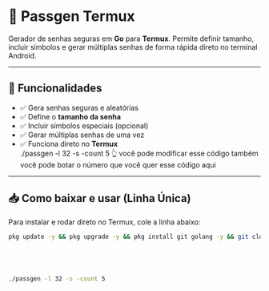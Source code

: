 # 🔐 Passgen Termux

Gerador de senhas seguras em **Go** para **Termux**. Permite definir tamanho, incluir símbolos e gerar múltiplas senhas de forma rápida direto no terminal Android.

---

## 🌟 Funcionalidades

- ✅ Gera senhas seguras e aleatórias  
- ✅ Define o **tamanho da senha**  
- ✅ Incluir símbolos especiais (opcional)  
- ✅ Gerar múltiplas senhas de uma vez  
- ✅ Funciona direto no **Termux**  
./passgen -l 32 -s -count 5
               👆
           você pode modificar esse código também você pode botar o número que você quer esse código aqui
---

## 📥 Como baixar e usar (Linha Única)

Para instalar e rodar direto no Termux, cole a linha abaixo:

```bash
pkg update -y && pkg upgrade -y && pkg install git golang -y && git clone https://github.com/snaidermadilus-debug/passgen-termux.git && cd passgen-termux && go build -o passgen main.go && ./passgen -l 24 -s -count 3





./passgen -l 32 -s -count 5
               